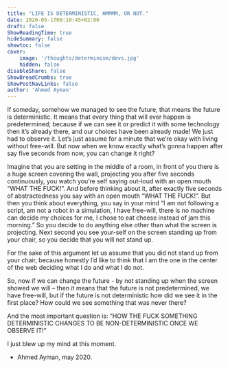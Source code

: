 ```yaml
---
title: "LIFE IS DETERMINISTIC, HMMMM, OR NOT."
date: 2020-05-1T00:10:45+02:00
draft: false
ShowReadingTime: true
hideSummary: false
showtoc: false
cover: 
    image: '/thoughts/determinism/devs.jpg'
    hidden: false
disableShare: false
ShowBreadCrumbs: true
ShowPostNavLinks: false
author: 'Ahmed Ayman'
---
```


If someday, somehow we managed to see the future, that means the future is deterministic. It means that every thing that will ever happen is predetermined; because if we can see it or predict it with some technology then it’s already there, and our choices have been already made! We just had to observe it.
Let’s just assume for a minute that we’re okay with living without free-will.
But now when we know exactly what’s gonna happen after say five seconds from now, you can change it right?

Imagine that you are setting in the middle of a room, in front of you there is a huge screen covering the wall, projecting you after five seconds continuously,  you watch you’re self saying out-loud with an open mouth “WHAT THE FUCK!”. And before thinking about it, after exactly five seconds of abstractedness you say with an open mouth “WHAT THE FUCK!”.
But then you think about everything, you say in your mind “I am not following a script, am not a robot in a simulation, I have free-will, there is no machine can decide  my choices for me, I chose to eat cheese instead of jam this morning.” So you decide to do anything else other than what the screen is projecting. Next second you see your-self on the screen standing up from your chair, so you decide that you will not stand up.

For the sake of this argument let us assume that you did not stand up from your chair, because honestly I’d like to think that I am the one in the center of the web deciding what I do and what I do not.

So, now if we can change the future - by not standing up when the screen showed we will – then it means that the future is not predetermined, we have free-will, but if the future is not deterministic how did we see it in the first place? How could we see something that was never there?

And the most important question is: “HOW THE FUCK SOMETHING DETERMINISTIC CHANGES TO BE NON-DETERMINISTIC ONCE WE OBSERVE IT!”

I just blew up my mind at this moment.

- Ahmed Ayman, may 2020.





